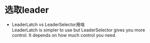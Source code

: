 # 选取leader



- LeaderLatch vs LeaderSelector用啥  
LeaderLatch is simpler to use but LeaderSelector gives you more control. It depends on how much control you need.